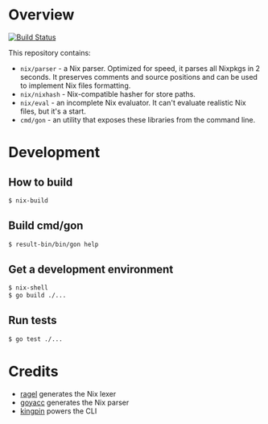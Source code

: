 # Overview

[![Build Status](https://travis-ci.com/orivej/go-nix.svg?branch=master)](https://travis-ci.com/orivej/go-nix)

This repository contains:

- `nix/parser` - a Nix parser. Optimized for speed, it parses all Nixpkgs in 2 seconds. It preserves comments and source positions and can be used to implement Nix files formatting.
- `nix/nixhash` - Nix-compatible hasher for store paths.
- `nix/eval` - an incomplete Nix evaluator. It can't evaluate realistic Nix files, but it's a start.
- `cmd/gon` - an utility that exposes these libraries from the command line.

# Development

## How to build

```sh
$ nix-build
```

## Build cmd/gon

```sh
$ result-bin/bin/gon help
```

## Get a development environment

```sh
$ nix-shell
$ go build ./...
```

## Run tests

```sh
$ go test ./...
```

# Credits

- [ragel](https://www.colm.net/open-source/ragel/) generates the Nix lexer
- [goyacc](https://godoc.org/golang.org/x/tools/cmd/goyacc) generates the Nix parser
- [kingpin](https://github.com/alecthomas/kingpin) powers the CLI
